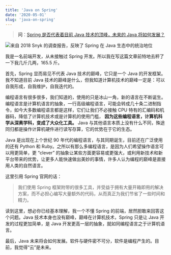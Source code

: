 ```yaml
---
title: 'Java on Spring'
date: '2020-05-01'
slug: 'java-on-spring'
---
```


> **问**：[Spring 是否代表着目前 Java 技术的顶峰，未来的 Java 将如何发展？](https://www.zhihu.com/question/387902282/answer/1193954645)

![来自 2018 Snyk 的调查报告，反映了 Spring 在 Java 生态中的统治地位](/images/2020-05-01-Java-on-spring.jpg)

我是一名前端开发，从未接触过 Spring 开发。所以我在写这篇文章前特地去秤了一下我几斤几两，165.5 斤。

首先，Spring 显而易见不代表 Java 技术的巅峰，它只是一个 Java 的开发框架。  
我不知道目前 Java 技术的巅峰是什么，但我知道计算机技术的巅峰一定是：可以自我形成，自我维护，自我迭代的。

编程语言有很多很多，我们知道的，使用的只是冰山一角，新的语言在不断诞生。编程语言是计算机语言的抽象，一行高级编程语言，可能会转成几十条二进制指令，如今大多数编程语言都是这样，它们让我们不必接触 CPU 特有的汇编码和机器码，降低了计算机技术或是计算机的使用门槛， **因为这些编程语言，计算机科学从深奥学科，变成了大众化工具。** Java 与其他语言本质上没有什么不同，殊途同归都是操作计算机硬件进行读写存算，它的优势在于它的生态。

Java 是出现在上个世纪 90 年代的编程语言，与其同期诞生，目前还在广泛使用的还有 Python 和 Ruby。之所以有那么多编程语言，是因为人们希望操作语言可以用更简单，更 “clever” 的抽象让某些方面更容易或更强大，或利用新技术和新平台带来的优势，让更多人能快速做出美妙的事情，许多人认为编程的巅峰是直接用人类的自然语言。

这里引用 Spring 官网的话：

> 我们使用 Spring 框架附带的很多工具，并受益于拥有大量开箱即用的解决方案，而不必担心编写大量额外的代码，从而真正为我们节省了一些时间和精力。

读到这里，想必你已经基本理解，我一个不懂 Spring 的前端，居然胆敢来回答这个问题。Java 技术本身也没有巅峰，巅峰在计算机技术，Spring 只是让 Java 开发的过程更加简单，是 Java 开发更高一层的抽象，就如同编程语言之于计算机语言。

最后，Java 未来将会如何发展。软件与硬件密不可分，软件是编程产生的。目前，我觉得“云”是未来。
